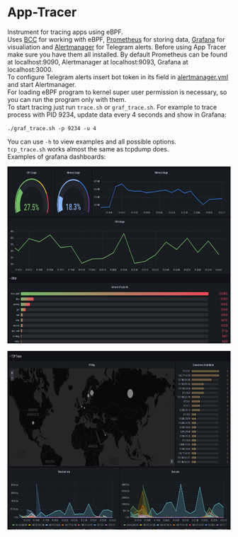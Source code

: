 # App-Tracer
Instrument for tracing apps using eBPF.  
Uses [BCC](https://github.com/iovisor/bcc) for working with eBPF, [Prometheus](https://prometheus.io) for storing data, [Grafana](https://grafana.com) for visualiation and [Alertmanager](https://github.com/prometheus/alertmanager) for Telegram alerts. Before using App Tracer make sure you have them all installed. By default Prometheus can be found at localhost:9090, Alertmanager at localhost:9093, Grafana at localhost:3000.  
To configure Telegram alerts insert bot token in its field in [alertmanager.yml](src/alertmanager.yml) and start Alertmanager.  
For loading eBPF program to kernel super user permission is necessary, so you can run the program only with them.  
To start tracing just run `trace.sh` or `graf_trace.sh`. For example to trace process with PID 9234, update data every 4 seconds and show in Grafana:
```
./graf_trace.sh -p 9234 -u 4
```
You can use `-h` to view examples and all possible options.  
`tcp_trace.sh` works almost the same as tcpdump does.  
Examples of grafana dashboards:  
<p align="center"><img src="https://github.com/ComradeAndrewQS37/App-Tracer/blob/main/screenshots/cpu_usage.png" height=400></p>
<p align="center"><img src="https://github.com/ComradeAndrewQS37/App-Tracer/blob/main/screenshots/tcp_ip.png" height=404></p>
